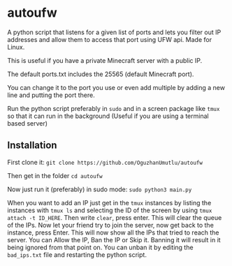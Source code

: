 # autoufw
A python script that listens for a given list of ports and lets you filter out IP addresses and allow them to access that port using UFW api. Made for Linux.

This is useful if you have a private Minecraft server with a public IP.

The default ports.txt includes the 25565 (default Minecraft port).

You can change it to the port you use or even add multiple by adding a new line and putting the port there.

Run the python script preferably in `sudo` and in a screen package like `tmux` so that it can run in the background (Useful if you are using a terminal based server)

## Installation

First clone it: `git clone https://github.com/OguzhanUmutlu/autoufw`

Then get in the folder `cd autoufw`

Now just run it (preferably) in sudo mode: `sudo python3 main.py`

When you want to add an IP just get in the `tmux` instances by listing the instances with `tmux ls` and selecting the ID of the screen by using `tmux attach -t ID_HERE`. Then write `clear`, press enter. This will clear the queue of the IPs. Now let your friend try to join the server, now get back to the instance, press Enter. This will now show all the IPs that tried to reach the server. You can Allow the IP, Ban the IP or Skip it. Banning it will result in it being ignored from that point on. You can unban it by editing the `bad_ips.txt` file and restarting the python script.
